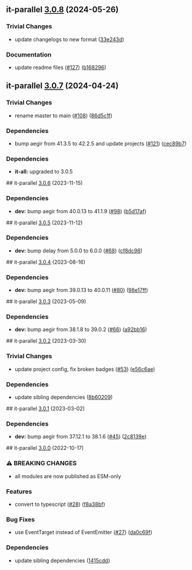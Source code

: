 ## it-parallel [3.0.8](https://github.com/achingbrain/it/compare/it-parallel-3.0.7...it-parallel-3.0.8) (2024-05-26)


### Trivial Changes

* update changelogs to new format ([33e243d](https://github.com/achingbrain/it/commit/33e243d6ce096de7fea1d9caf137175d2043ff31))


### Documentation

* update readme files ([#127](https://github.com/achingbrain/it/issues/127)) ([b168296](https://github.com/achingbrain/it/commit/b168296357504d70ec4ec0486d6de166f8ee5446))

## it-parallel [3.0.7](https://github.com/achingbrain/it/compare/it-parallel-v3.0.6...it-parallel-3.0.7) (2024-04-24)


### Trivial Changes

* rename master to main ([#108](https://github.com/achingbrain/it/issues/108)) ([86d5c1f](https://github.com/achingbrain/it/commit/86d5c1f2082c79a49ef1e75511abfa7e647fd7b9))


### Dependencies

* bump aegir from 41.3.5 to 42.2.5 and update projects ([#121](https://github.com/achingbrain/it/issues/121)) ([cec89b7](https://github.com/achingbrain/it/commit/cec89b7c790bea695b053e3b6b3c255655def1cd))



### Dependencies

* **it-all:** upgraded to 3.0.5

## it-parallel [3.0.6](https://github.com/achingbrain/it/compare/it-parallel-v3.0.5...it-parallel-v3.0.6) (2023-11-15)


### Dependencies

* **dev:** bump aegir from 40.0.13 to 41.1.9 ([#98](https://github.com/achingbrain/it/issues/98)) ([b5d17af](https://github.com/achingbrain/it/commit/b5d17af750dfa2191423dcf06f37b06e5a866ec8))

## it-parallel [3.0.5](https://github.com/achingbrain/it/compare/it-parallel-v3.0.4...it-parallel-v3.0.5) (2023-11-12)


### Dependencies

* **dev:** bump delay from 5.0.0 to 6.0.0 ([#68](https://github.com/achingbrain/it/issues/68)) ([cf8dc98](https://github.com/achingbrain/it/commit/cf8dc98bc22c9baf22a3620d08c04db6b3f99f6a))

## it-parallel [3.0.4](https://github.com/achingbrain/it/compare/it-parallel-v3.0.3...it-parallel-v3.0.4) (2023-08-16)


### Dependencies

* **dev:** bump aegir from 39.0.13 to 40.0.11 ([#80](https://github.com/achingbrain/it/issues/80)) ([98e17ff](https://github.com/achingbrain/it/commit/98e17ff5f108fce177d98a56c201533a415623e4))

## it-parallel [3.0.3](https://github.com/achingbrain/it/compare/it-parallel-v3.0.2...it-parallel-v3.0.3) (2023-05-09)


### Dependencies

* **dev:** bump aegir from 38.1.8 to 39.0.2 ([#66](https://github.com/achingbrain/it/issues/66)) ([a92bb16](https://github.com/achingbrain/it/commit/a92bb1690e8d584292e37c878d40f437036721a7))

## it-parallel [3.0.2](https://github.com/achingbrain/it/compare/it-parallel-v3.0.1...it-parallel-v3.0.2) (2023-03-30)


### Trivial Changes

* update project config, fix broken badges ([#53](https://github.com/achingbrain/it/issues/53)) ([e56c6ae](https://github.com/achingbrain/it/commit/e56c6ae9a0a766b5eab77040e92b2e034ce52d2e))


### Dependencies

* update sibling dependencies ([8b60209](https://github.com/achingbrain/it/commit/8b60209d429e282f8d5e5218ee2019ae7153585b))

## it-parallel [3.0.1](https://github.com/achingbrain/it/compare/it-parallel-v3.0.0...it-parallel-v3.0.1) (2023-03-02)


### Dependencies

* **dev:** bump aegir from 37.12.1 to 38.1.6 ([#45](https://github.com/achingbrain/it/issues/45)) ([2c8139e](https://github.com/achingbrain/it/commit/2c8139ef060efa72c386aa3863e6c575f6f199e5))

## it-parallel [3.0.0](https://github.com/achingbrain/it/compare/it-parallel-v2.0.1...it-parallel-v3.0.0) (2022-10-17)


### ⚠ BREAKING CHANGES

* all modules are now published as ESM-only

### Features

* convert to typescript ([#28](https://github.com/achingbrain/it/issues/28)) ([f8a38bf](https://github.com/achingbrain/it/commit/f8a38bfb1b902e8101f1077eb33c3cea49819464))


### Bug Fixes

* use EventTarget instead of EventEmitter ([#27](https://github.com/achingbrain/it/issues/27)) ([da0c69f](https://github.com/achingbrain/it/commit/da0c69f7ab16ddf6dd488cfed5844d1e6fa10366))


### Dependencies

* update sibling dependencies ([1415cdd](https://github.com/achingbrain/it/commit/1415cdd019f32c08b1024e60bf3816619e361938))
